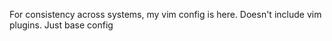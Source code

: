 For consistency across systems, my vim config is here.
Doesn't include vim plugins.  Just base config
